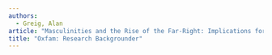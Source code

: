 ```yaml
---
authors:
  - Greig, Alan
article: "Masculinities and the Rise of the Far-Right: Implications for Oxfam's Work on Gender Justice"
title: "Oxfam: Research Backgrounder"
---
```


